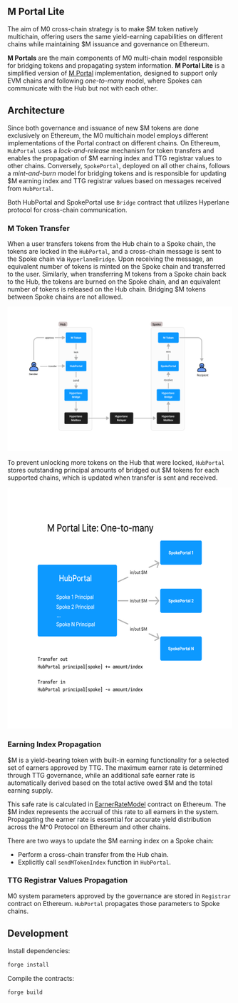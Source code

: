 ## M Portal Lite

The aim of M0 cross-chain strategy is to make $M token natively multichain, offering users the same yield-earning capabilities on different chains while maintaining $M issuance and governance on Ethereum.

**M Portals** are the main components of M0 multi-chain model responsible for bridging tokens and propagating system information.
**M Portal Lite** is a simplified version of [M Portal](https://github.com/m0-foundation/m-portal) implementation, designed to support only EVM chains and following _one-to-many_ model, where Spokes can communicate with the Hub but not with each other.

## Architecture

Since both governance and issuance of new $M tokens are done exclusively on Ethereum, the M0 multichain model employs different implementations of the Portal contract on different chains. On Ethereum, `HubPortal` uses a _lock-and-release_ mechanism for token transfers and enables the propagation of $M earning index and TTG registrar values to other chains. Conversely, `SpokePortal`, deployed on all other chains, follows a _mint-and-burn_ model for bridging tokens and is responsible for updating $M earning index and TTG registrar values based on messages received from `HubPortal`.

Both HubPortal and SpokePortal use `Bridge` contract that utilizes Hyperlane protocol for cross-chain communication.

### M Token Transfer

When a user transfers tokens from the Hub chain to a Spoke chain, the tokens are locked in the `HubPortal`, and a cross-chain message is sent to the Spoke chain via `HyperlaneBridge`. Upon receiving the message, an equivalent number of tokens is minted on the Spoke chain and transferred to the user. Similarly, when transferring M tokens from a Spoke chain back to the Hub, the tokens are burned on the Spoke chain, and an equivalent number of tokens is released on the Hub chain. Bridging $M tokens between Spoke chains are not allowed.

<img src="./assets/hub-and-spoke.png"/>

To prevent unlocking more tokens on the Hub that were locked, `HubPortal` stores outstanding principal amounts of bridged out $M tokens for each supported chains, which is updated when transfer is sent and received.

<img src="./assets/one-to-many.png"  width="600" height="540"/>

### Earning Index Propagation

$M is a yield-bearing token with built-in earning functionality for a selected set of earners approved by TTG. The maximum earner rate is determined through TTG governance, while an additional safe earner rate is automatically derived based on the total active owed $M and the total earning supply.

This safe rate is calculated in [EarnerRateModel](https://etherscan.io/address/0x6b198067E22d3A4e5aB8CeCda41a6Da56DBf5F59#code) contract on Ethereum. The $M index represents the accrual of this rate to all earners in the system. Propagating the earner rate is essential for accurate yield distribution across the M^0 Protocol on Ethereum and other chains.

There are two ways to update the $M earning index on a Spoke chain:

- Perform a cross-chain transfer from the Hub chain.
- Explicitly call `sendMTokenIndex` function in `HubPortal`.

### TTG Registrar Values Propagation

M0 system parameters approved by the governance are stored in `Registrar` contract on Ethereum. `HubPortal` propagates those parameters to Spoke chains.

## Development

Install dependencies:

```bash
forge install
```

Compile the contracts:

```bash
forge build
```

